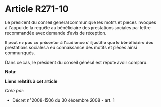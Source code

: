 # Article R271-10

Le président du conseil général communique les motifs et pièces invoqués à l'appui de la requête au bénéficiaire des
prestations sociales par lettre recommandée avec demande d'avis de réception. 

Il peut ne pas se présenter à l'audience s'il justifie que le bénéficiaire des prestations sociales a eu connaissance des
motifs et pièces ainsi communiqués. 

Dans ce cas, le président du conseil général est réputé avoir comparu.

**Nota:**



**Liens relatifs à cet article**

_Créé par_:

  - Décret n°2008-1506 du 30 décembre 2008 - art. 1
